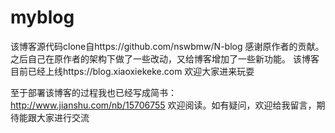 # myblog

该博客源代码clone自https://github.com/nswbmw/N-blog
感谢原作者的贡献。
之后自己在原作者的架构下做了一些改动，又给博客增加了一些新功能。
该博客目前已经上线https://blog.xiaoxiekeke.com
欢迎大家进来玩耍

至于部署该博客的过程我也已经写成简书：http://www.jianshu.com/nb/15706755
欢迎阅读。如有疑问，欢迎给我留言，期待能跟大家进行交流
